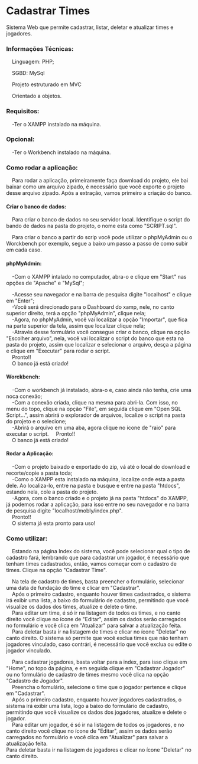 # Cadastrar Times

Sistema Web que permite cadastrar, listar, deletar e atualizar times e jogadores.

<h3>Informações Técnicas:</h3>
<p>&nbsp&nbsp&nbsp&nbspLinguagem: PHP;<p>
<p>&nbsp&nbsp&nbsp&nbspSGBD: MySql </p>
<p>&nbsp&nbsp&nbsp&nbspProjeto estruturado em MVC </p>
<p>&nbsp&nbsp&nbsp&nbspOrientado a objetos.</p>
<h3>Requisitos:</h3>
<p>&nbsp&nbsp&nbsp&nbsp-Ter o XAMPP instalado na máquina.</p>
<h3>Opcional:</h3>
<p>&nbsp&nbsp&nbsp&nbsp-Ter o Workbench instalado na máquina.</p>
<h3>Como rodar a aplicação:</h3>
<p>&nbsp&nbsp&nbsp&nbspPara rodar a aplicação, primeiramente faça download do projeto, ele bai baixar como um arquivo zipado, é necessário que você exporte o projeto desse arquivo zipado. Após a extração, vamos primeiro a criação do banco.</p>
<h4>Criar o banco de dados:</h4>
<p>&nbsp&nbsp&nbsp&nbspPara criar o banco de dados no seu servidor local. Identifique o script do bando de dados na pasta do projeto, o nome esta como "SCRIPT.sql".</p>
<p>&nbsp&nbsp&nbsp&nbspPara criar o banco a partir do scrip você pode utilizar o phpMyAdmin ou o Worckbench por exemplo, segue a baixo um passo a passo de como subir em cada caso.</p>
<h4>phpMyAdmin:</h4>
<p>&nbsp&nbsp&nbsp&nbsp-Com o XAMPP intalado no computador, abra-o e clique em "Start" nas opções de "Apache" e "MySql";<br>
<p>&nbsp&nbsp&nbsp&nbsp-Acesse seu navegador e na barra de pesquisa digite "localhost" e clique em "Enter";<br>
&nbsp&nbsp&nbsp&nbsp-Você será direcionado para o Dashboard do xamp, nele, no canto superior direito, terá a opção "phpMyAdmin", clique nela;<br>
&nbsp&nbsp&nbsp&nbsp-Agora, no phpMyAdmin, você vai localizar a opção "Importar", que fica na parte superior da tela, assim que localizar clique nela;<br>
&nbsp&nbsp&nbsp&nbsp-Através desse formulário você consegue criar o banco, clique na opção "Escolher arquivo", nela, você vai localizar o script do banco que esta na pasta do projeto, assim que localizar e selecionar o arquivo, desça a página e clique em "Executar" para rodar o script.<br>
&nbsp&nbsp&nbsp&nbspPronto!!<br>
&nbsp&nbsp&nbsp&nbspO banco já está criado!</p>
<h4>Worckbench:</h4>
<p>&nbsp&nbsp&nbsp&nbsp-Com o workbench já instalado, abra-o e, caso ainda não tenha, crie uma noca conexão;<br>
&nbsp&nbsp&nbsp&nbsp-Com a conexão criada, clique na mesma para abri-la. Com isso, no menu do topo, clique na opção "File", em seguida clique em "Open SQL Script...", assim abrirá o explorador de arquivos, localize o script na pasta do projeto e o selecione;<br>
&nbsp&nbsp&nbsp&nbsp-Abrirá o arquivo em uma aba, agora clique no ícone de "raio" para executar o script.
&nbsp&nbsp&nbsp&nbspPronto!!<br>
&nbsp&nbsp&nbsp&nbspO banco já está criado!</p>
<h4>Rodar a Aplicação:</h4>
<p>&nbsp&nbsp&nbsp&nbsp-Com o projeto baixado e exportado do zip, vá até o local do download e recorte/copie a pasta toda;<br>
&nbsp&nbsp&nbsp&nbsp-Como o XAMPP esta instalado na máquina, localize onde esta a pasta dele. Ao localiza-lo, entre na pasta e busque e entre na pasta "htdocs", estando nela, cole a pasta do projeto.<br>
&nbsp&nbsp&nbsp&nbsp-Agora, com o banco criado e o projeto já na pasta "htdocs" do XAMPP, já podemos rodar a aplicação, para isso entre no seu navegador e na barra de pesquisa digite "localhost/mobly/index.php".<br>
&nbsp&nbsp&nbsp&nbspPronto!!<br>
&nbsp&nbsp&nbsp&nbspO sistema já esta pronto para uso!</p>
<h3>Como utilizar:</h3>
<p>&nbsp&nbsp&nbsp&nbspEstando na página Index do sistema, você pode selecionar qual o tipo de cadastro fará, lembrando que para cadastrar um jogador, é necessário que tenham times cadastrados, então, vamos começar com o cadastro de times. Clique na opção "Cadastrar Time".</p>
<p>&nbsp&nbsp&nbsp&nbspNa tela de cadastro de times, basta preencher o formulário, selecionar uma data de fundação do time e clicar em "Cadastrar".<br>
&nbsp&nbsp&nbsp&nbspApós o primeiro cadastro, enquanto houver times cadastrados, o sistema irá exibir uma lista, a baixo do formulário de cadastro, permitindo que você visualize os dados dos times, atualize e delete o time.<br>
&nbsp&nbsp&nbsp&nbspPara editar um time, é só ir na listagem de todos os times, e no canto direito você clique no ícone de "Editar", assim os dados serão carregados no formulário e você clica em "Atualizar" para salvar a atualização feita.<br>
&nbsp&nbsp&nbsp&nbspPara deletar basta ir na listagem de times e clicar no ícone "Deletar" no canto direito. O sistema só permite que você exclua times que não tenham jogadores vinculado, caso contrári, é necessário que você exclua ou edite o jogador vinculado.</p>
<p>&nbsp&nbsp&nbsp&nbspPara cadastrar jogadores, basta voltar para a index, para isso clique em "Home", no topo da página, e em seguida clique em "Cadastrar Jogador" ou no formulário de cadastro de times mesmo você clica na opção "Cadastro de Jogador".<br>
&nbsp&nbsp&nbsp&nbspPreencha o fomulário, selecione o time que o jogador pertence e clique em "Cadastrar".<br>
&nbsp&nbsp&nbsp&nbspApós o primeiro cadastro, enquanto houver jogadores cadastrados, o sistema irá exibir uma lista, logo a baixo do formulário de cadastro, permitindo que você visualize os dados dos jogadores, atualize e delete o jogador.<br>
&nbsp&nbsp&nbsp&nbspPara editar um jogador, é só ir na listagem de todos os jogadores, e no canto direito você clique no ícone de "Editar", assim os dados serão carregados no formulário e você clica em "Atualizar" para salvar a atualização feita.<br>
Para deletar basta ir na listagem de jogadores e clicar no ícone "Deletar" no canto direito.</p>

